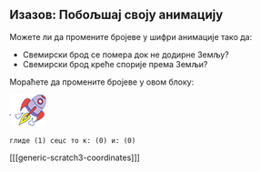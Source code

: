 ## Изазов: Побољшај своју анимацију

Можете ли да промените бројеве у шифри анимације тако да:

+ Свемирски брод се помера док не додирне Земљу?
+ Свемирски брод креће спорије према Земљи?

Мораћете да промените бројеве у овом блоку:

![Роцкетсхип сприте](images/sprite-spaceship.png)

```blocks3
глиде (1) сецс то к: (0) и: (0)
```

[[[generic-scratch3-coordinates]]]